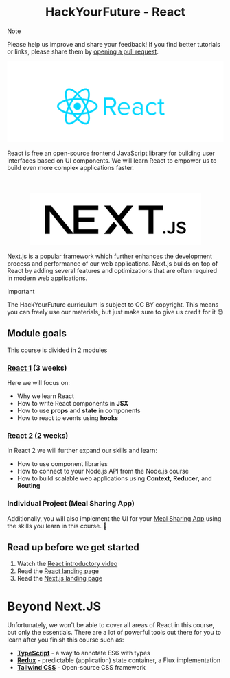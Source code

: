 <h1 align='center'>
 HackYourFuture - React
</h1>

> [!NOTE]
> Please help us improve and share your feedback! If you find better tutorials or links, please share them by [opening a pull request](https://github.com/HackYourFuture-CPH/React/pulls).

<p align='center'>
<img src='react-logo.png' width='600px'>
</p>   


React is free an open-source frontend JavaScript library for building user interfaces based on UI components. We will learn React to empower us to build even more complex applications faster.


<p style="margin-top: 50px" align='center'>
<img src='nextjs-logo.png' width='400px'>  
</p>

Next.js is a popular framework which further enhances the development process and performance of our web applications. Next.js builds on top of React by adding several features and optimizations that are often required in modern web applications. 

> [!IMPORTANT]
> The HackYourFuture curriculum is subject to CC BY copyright. This means you can freely use our materials, but just make sure to give us credit for it :blush:


## Module goals

This course is divided in 2 modules

### [React 1](/react1/readme.md) (3 weeks)
Here we will focus on:
 - Why we learn React
 - How to write React components in **JSX**
 - How to use **props** and **state** in components
 - How to react to events using **hooks**

### [React 2](/react2/readme.md) (2 weeks)
In React 2 we will further expand our skills and learn:
- How to use component libraries
- How to connect to your Node.js API from the Node.js course
- How to build scalable web applications using **Context**, **Reducer**, and **Routing**



### Individual Project (Meal Sharing App)
Additionally, you will also implement the UI for your [Meal Sharing App](https://github.com/HackYourFuture-CPH/React/blob/main/react2/readme.md#individual-project) using the skills you learn in this course. :rocket:

## Read up before we get started
1. Watch the [React introductory video](https://www.youtube.com/watch?v=N3AkSS5hXMA)
2. Read the [React landing page](https://react.dev)
3. Read the [Next.js landing page](https://nextjs.org)

# Beyond Next.JS

Unfortunately, we won't be able to cover all areas of React in this course, but only the essentials. There are a lot of powerful tools out there for you to learn after you finish this course such as:

- **[TypeScript](https://www.typescriptlang.org/)** - a way to annotate ES6 with types
- **[Redux](https://flowtype.org)** - predictable (application) state container, a Flux implementation
- **[Tailwind CSS](https://tailwindcss.com/)** - Open-source CSS framework